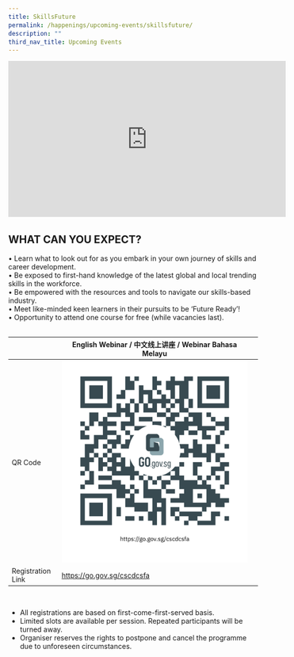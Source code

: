 ```yaml
---
title: SkillsFuture
permalink: /happenings/upcoming-events/skillsfuture/
description: ""
third_nav_title: Upcoming Events
---
```

<iframe width="560" height="315" src="https://www.youtube.com/embed/TgVlP_QS5bI" title="YouTube video player" frameborder="0" allow="accelerometer; autoplay; clipboard-write; encrypted-media; gyroscope; picture-in-picture" allowfullscreen=""></iframe>


WHAT CAN YOU EXPECT?
--------------------

• Learn what to look out for as you embark in your own journey of skills and career development.  
• Be exposed to first-hand knowledge of the latest global and local trending skills in the workforce.  
• Be empowered with the resources and tools to navigate our skills-based industry.  
• Meet like-minded keen learners in their pursuits to be ‘Future Ready’!  
• Opportunity to attend one course for free (while vacancies last).  
&nbsp;


|  | English Webinar / 中文线上讲座 / Webinar Bahasa Melayu |  |
| -------- | -------- | -------- |
| QR Code     | ![](/images/cscdcsfa%20form.png)        |
| Registration Link     | https://go.gov.sg/cscdcsfa    |

&nbsp;

*   All registrations are based on first-come-first-served basis.&nbsp;
*   Limited slots are available per session. Repeated participants will be turned away.&nbsp;
*   Organiser reserves the rights to postpone and cancel the programme due to unforeseen circumstances.